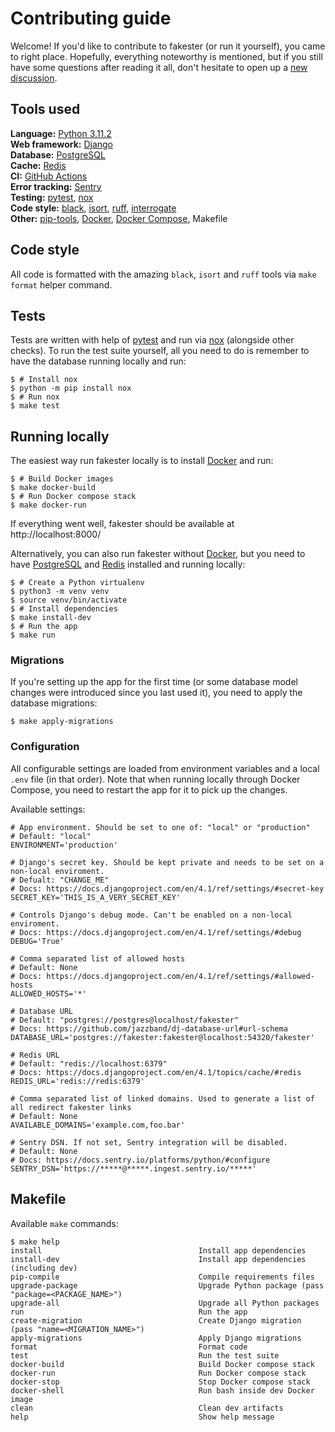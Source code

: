 # Contributing guide
Welcome! If you'd like to contribute to fakester (or run it yourself), you came to
right place. Hopefully, everything noteworthy is mentioned, but if you still have
some questions after reading it all, don't hesitate to open up a [new discussion].

## Tools used
**Language:** [Python 3.11.2][python]  
**Web framework:** [Django]  
**Database:** [PostgreSQL]  
**Cache:** [Redis]  
**CI:** [GitHub Actions]  
**Error tracking:** [Sentry]  
**Testing:** [pytest], [nox]  
**Code style:** [black], [isort], [ruff], [interrogate]  
**Other:** [pip-tools], [Docker], [Docker Compose], Makefile  

## Code style
All code is formatted with the amazing `black`, `isort` and `ruff` tools via
`make format` helper command.

## Tests
Tests are written with help of [pytest] and run via [nox] (alongside other checks).
To run the test suite yourself, all you need to do is remember to have the database
running locally and run:

```console
$ # Install nox
$ python -m pip install nox
$ # Run nox
$ make test
```

## Running locally
The easiest way run fakester locally is to install [Docker] and run:

```console
$ # Build Docker images
$ make docker-build
$ # Run Docker compose stack
$ make docker-run
```

If everything went well, fakester should be available at http://localhost:8000/

Alternatively, you can also run fakester without [Docker], but you need to have
[PostgreSQL] and [Redis] installed and running locally:

```console
$ # Create a Python virtualenv
$ python3 -m venv venv
$ source venv/bin/activate
$ # Install dependencies
$ make install-dev
$ # Run the app
$ make run
```

### Migrations
If you're setting up the app for the first time (or some database model changes were
introduced since you last used it), you need to apply the database migrations:

```console
$ make apply-migrations
```

### Configuration
All configurable settings are loaded from environment variables and a local `.env`
file (in that order). Note that when running locally through Docker Compose, you
need to restart the app for it to pick up the changes.

Available settings:

```
# App environment. Should be set to one of: "local" or "production"
# Default: "local"
ENVIRONMENT='production'

# Django's secret key. Should be kept private and needs to be set on a non-local enviroment.
# Defualt: "CHANGE_ME"
# Docs: https://docs.djangoproject.com/en/4.1/ref/settings/#secret-key
SECRET_KEY='THIS_IS_A_VERY_SECRET_KEY'

# Controls Django's debug mode. Can't be enabled on a non-local enviroment.
# Docs: https://docs.djangoproject.com/en/4.1/ref/settings/#debug
DEBUG='True'

# Comma separated list of allowed hosts
# Default: None
# Docs: https://docs.djangoproject.com/en/4.1/ref/settings/#allowed-hosts
ALLOWED_HOSTS='*'

# Database URL
# Default: "postgres://postgres@localhost/fakester"
# Docs: https://github.com/jazzband/dj-database-url#url-schema
DATABASE_URL='postgres://fakester:fakester@localhost:54320/fakester'

# Redis URL
# Default: "redis://localhost:6379"
# Docs: https://docs.djangoproject.com/en/4.1/topics/cache/#redis
REDIS_URL='redis://redis:6379'

# Comma separated list of linked domains. Used to generate a list of all redirect fakester links
# Default: None
AVAILABLE_DOMAINS='example.com,foo.bar'

# Sentry DSN. If not set, Sentry integration will be disabled.
# Default: None
# Docs: https://docs.sentry.io/platforms/python/#configure
SENTRY_DSN='https://*****@*****.ingest.sentry.io/*****'
```

## Makefile
Available `make` commands:

```console
$ make help
install                                   Install app dependencies
install-dev                               Install app dependencies (including dev)
pip-compile                               Compile requirements files
upgrade-package                           Upgrade Python package (pass "package=<PACKAGE_NAME>")
upgrade-all                               Upgrade all Python packages
run                                       Run the app
create-migration                          Create Django migration (pass "name=<MIGRATION_NAME>")
apply-migrations                          Apply Django migrations
format                                    Format code
test                                      Run the test suite
docker-build                              Build Docker compose stack
docker-run                                Run Docker compose stack
docker-stop                               Stop Docker compose stack
docker-shell                              Run bash inside dev Docker image
clean                                     Clean dev artifacts
help                                      Show help message
```


[black]: https://black.readthedocs.io/
[django]: https://www.djangoproject.com/
[docker]: https://www.docker.com/
[docker compose]: https://docs.docker.com/compose/
[github actions]: https://github.com/features/actions
[interrogate]: https://github.com/econchick/interrogate
[isort]: https://github.com/timothycrosley/isort
[new discussion]: https://github.com/pawelad/fakester/discussions/new/choose
[nox]: https://nox.readthedocs.io/
[pip-tools]: https://github.com/jazzband/pip-tools
[postgresql]: https://www.postgresql.org/
[pytest]: https://pytest.org/
[python]: https://www.python.org/
[redis]: https://redis.io/
[ruff]: https://github.com/charliermarsh/ruff
[sentry]: https://sentry.io/
